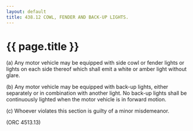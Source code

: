 ```yaml
---
layout: default 
title: 438.12 COWL, FENDER AND BACK-UP LIGHTS.
---
```


{{ page.title }}
================

​(a) Any motor vehicle may be equipped with side cowl or fender lights
or lights on each side thereof which shall emit a white or amber light
without glare.

​(b) Any motor vehicle may be equipped with back-up lights, either
separately or in combination with another light. No back-up lights shall
be continuously lighted when the motor vehicle is in forward motion.

​(c) Whoever violates this section is guilty of a minor misdemeanor.

(ORC 4513.13)
